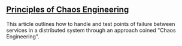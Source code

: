 ## [Principles of Chaos Engineering](http://principlesofchaos.org/?lang=ENcontent)
This article outlines how to  handle and test points of failure between services in a distributed system through an approach coined "Chaos Engineering".

